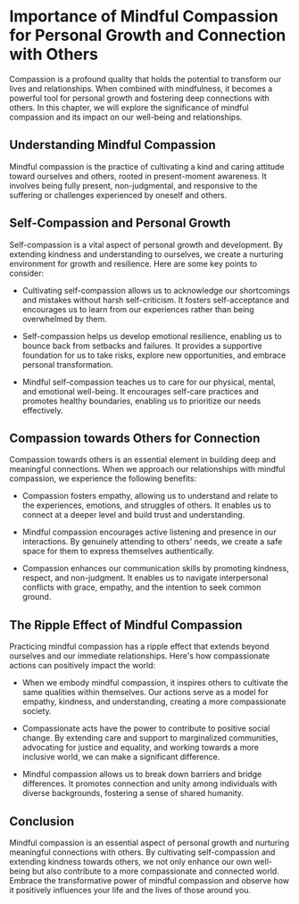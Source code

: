 Importance of Mindful Compassion for Personal Growth and Connection with Others
==========================================================================================

Compassion is a profound quality that holds the potential to transform our lives and relationships. When combined with mindfulness, it becomes a powerful tool for personal growth and fostering deep connections with others. In this chapter, we will explore the significance of mindful compassion and its impact on our well-being and relationships.

Understanding Mindful Compassion
--------------------------------

Mindful compassion is the practice of cultivating a kind and caring attitude toward ourselves and others, rooted in present-moment awareness. It involves being fully present, non-judgmental, and responsive to the suffering or challenges experienced by oneself and others.

Self-Compassion and Personal Growth
-----------------------------------

Self-compassion is a vital aspect of personal growth and development. By extending kindness and understanding to ourselves, we create a nurturing environment for growth and resilience. Here are some key points to consider:

* Cultivating self-compassion allows us to acknowledge our shortcomings and mistakes without harsh self-criticism. It fosters self-acceptance and encourages us to learn from our experiences rather than being overwhelmed by them.

* Self-compassion helps us develop emotional resilience, enabling us to bounce back from setbacks and failures. It provides a supportive foundation for us to take risks, explore new opportunities, and embrace personal transformation.

* Mindful self-compassion teaches us to care for our physical, mental, and emotional well-being. It encourages self-care practices and promotes healthy boundaries, enabling us to prioritize our needs effectively.

Compassion towards Others for Connection
----------------------------------------

Compassion towards others is an essential element in building deep and meaningful connections. When we approach our relationships with mindful compassion, we experience the following benefits:

* Compassion fosters empathy, allowing us to understand and relate to the experiences, emotions, and struggles of others. It enables us to connect at a deeper level and build trust and understanding.

* Mindful compassion encourages active listening and presence in our interactions. By genuinely attending to others' needs, we create a safe space for them to express themselves authentically.

* Compassion enhances our communication skills by promoting kindness, respect, and non-judgment. It enables us to navigate interpersonal conflicts with grace, empathy, and the intention to seek common ground.

The Ripple Effect of Mindful Compassion
---------------------------------------

Practicing mindful compassion has a ripple effect that extends beyond ourselves and our immediate relationships. Here's how compassionate actions can positively impact the world:

* When we embody mindful compassion, it inspires others to cultivate the same qualities within themselves. Our actions serve as a model for empathy, kindness, and understanding, creating a more compassionate society.

* Compassionate acts have the power to contribute to positive social change. By extending care and support to marginalized communities, advocating for justice and equality, and working towards a more inclusive world, we can make a significant difference.

* Mindful compassion allows us to break down barriers and bridge differences. It promotes connection and unity among individuals with diverse backgrounds, fostering a sense of shared humanity.

Conclusion
----------

Mindful compassion is an essential aspect of personal growth and nurturing meaningful connections with others. By cultivating self-compassion and extending kindness towards others, we not only enhance our own well-being but also contribute to a more compassionate and connected world. Embrace the transformative power of mindful compassion and observe how it positively influences your life and the lives of those around you.
